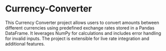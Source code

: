 # Currency-Converter
This Currency Converter project allows users to convert amounts between different currencies using predefined exchange rates stored in a Pandas DataFrame. It leverages NumPy for calculations and includes error handling for invalid inputs. The project is extensible for live rate integration and additional features.
